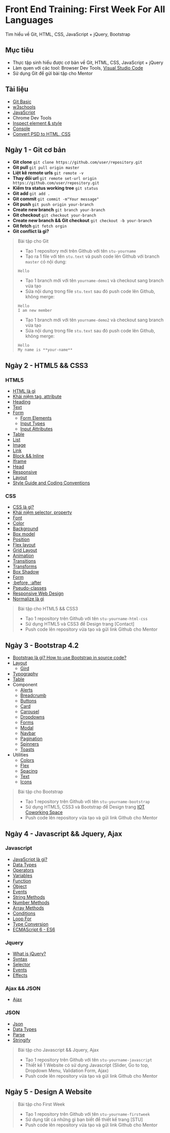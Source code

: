 # Front End Training: First Week For All Languages
Tìm hiểu về Git, HTML, CSS, JavaScript + jQuery, Bootstrap

## Mục tiêu
- Thực tập sinh hiểu được cơ bản về Git, HTML, CSS, JavaScript + jQuery
- Làm quen với các tool: Browser Dev Tools, [Visual Studio Code](https://code.visualstudio.com)
- Sử dụng Git để gửi bài tập cho Mentor

## Tài liệu
-  [Git Basic](https://backlog.com/git-tutorial/what-is-git/)
-  [w3schools](https://www.w3schools.com)
-  [JavaScript](http://eloquentjavascript.net)
- Chrome Dev Tools
-  [Inspect element & style](https://developers.google.com/web/tools/chrome-devtools/inspect-styles)
-  [Console](https://developers.google.com/web/tools/chrome-devtools/console/)
-  [Convert PSD to HTML, CSS](https://www.youtube.com/watch?v=Lj2PeRbVHrs)

## Ngày 1 - Git cơ bản
-  **Git clone**
`git clone https://github.com/user/repository.git`
-  **Git pull**
`git pull origin master`
-  **Liệt kê remote urls**
`git remote -v`
-  **Thay đổi url**
`git remote set-url origin https://github.com/user/repository.git`
-  **Kiểm tra status working tree**
`git status`
-  **Git add**
`git add .`
-  **Git commit**
`git commit -m"Your message"`
-  **Git push**
`git push origin your-branch`
-  **Create new branch**
`git branch your-branch`
-  **Git checkout**
`git checkout your-branch`
-  **Create new branch && Git checkout**
`git checkout -b your-branch`
-  **Git fetch**
`git fetch orgin`
-  **Git conflict là gì?**

> Bài tập cho Git
>  - Tạo 1 repository mới trên Github với tên `stu-yourname`
>  - Tạo ra 1 file với tên `stu.text` và push code lên Github với branch `master` có nội dung:
> ```
> Hello 
> ```
>  - Tạo 1 branch mới với tên `yourname-demo1` và checkout sang branch vừa tạo
>  - Sửa nội dung trong file `stu.text` sau đó push code lên Github, không merge:
> ```
> Hello 
> I am new member
> ```
>  - Tạo 1 branch mới với tên `yourname-demo2` và checkout sang branch vừa tạo
>  - Sửa nội dung trong file `stu.text` sau đó push code lên Github, không merge:
> ```
> Hello 
> My name is **your-name**
> ```

## Ngày 2 - HTML5 && CSS3
### HTML5
- [HTML là gì](https://www.w3schools.com/html/html5_intro.asp)
- [Khái niệm tag, attribute](https://www.w3schools.com/html/html_attributes.asp)
- [Heading](https://www.w3schools.com/html/html_headings.asp)
- [Text](https://www.w3schools.com/html/html_paragraphs.asp)
- [Form](https://www.w3schools.com/html/html_forms.asp)
	- [Form Elements](https://www.w3schools.com/html/html_form_elements.asp)
	- [Input Types](https://www.w3schools.com/html/html_form_input_types.asp)
	- [Input Attributes](https://www.w3schools.com/html/html_form_attributes.asp)
- [Table](https://www.w3schools.com/html/html_tables.asp)
- [List](https://www.w3schools.com/html/html_lists.asp)
- [Image](https://www.w3schools.com/html/html_images.asp)
- [Link](https://www.w3schools.com/html/html_links.asp)
- [Block && Inline](https://www.w3schools.com/html/html_blocks.asp)
- [Iframe](https://www.w3schools.com/html/html_iframe.asp)
- [Head](https://www.w3schools.com/html/html_head.asp)
- [Responsive](https://www.w3schools.com/html/html_responsive.asp)
- [Layout](https://www.w3schools.com/html/html_layout.asp)
- [Style Guide and Coding Conventions](https://www.w3schools.com/html/html5_syntax.asp)

### CSS
- [CSS là gì?](https://www.w3schools.com/css/css_intro.asp)
- [Khái niệm selector, property](https://www.w3schools.com/css/css_attribute_selectors.asp)
- [Font](https://www.w3schools.com/css/css_font.asp)
- [Color](https://www.w3schools.com/css/css_colors.asp)
- [Background](https://www.w3schools.com/css/css_background.asp)
- [Box model](https://www.w3schools.com/css/css_boxmodel.asp)
- [Position](https://www.w3schools.com/css/css_positioning.asp)
- [Flex layout](https://www.w3schools.com/css/css3_flexbox.asp)
- [Grid Layout](https://www.w3schools.com/css/css_grid.asp)
- [Animation](https://www.w3schools.com/css/css3_animations.asp)
- [Transitions](https://www.w3schools.com/css/css3_transitions.asp)
- [Transforms](https://www.w3schools.com/css/css3_3dtransforms.asp)
- [Box Shadow](https://www.w3schools.com/css/css3_shadows.asp)
- [Form](https://www.w3schools.com/css/css_form.asp)
- [:before, :after](https://www.w3schools.com/css/css_pseudo_elements.asp)
- [Pseudo-classes](https://www.w3schools.com/css/css_pseudo_classes.asp)
- [Responsive Web Design](https://www.w3schools.com/css/css_rwd_intro.asp)
- [Normalize là gì](https://github.com/necolas/normalize.css)

> Bài tập cho HTML5 && CSS3
>   - Tạo 1 repository trên Github với tên `stu-yourname-html-css`
>   - Sử dụng HTML5 và CSS3 để Design trang [Contact]
>   - Push code lên repository vừa tạo và gửi link Github cho Mentor

## Ngày 3 - Bootstrap 4.2
- [Bootstrap là gì? How to use Bootstrap in source code?](https://getbootstrap.com/docs/4.2/getting-started/introduction)
- [Layout](https://getbootstrap.com/docs/4.2/layout/overview)
	-	[Gird](https://getbootstrap.com/docs/4.2/layout/grid)
- [Typography](https://getbootstrap.com/docs/4.2/content/typography)
- [Table](https://getbootstrap.com/docs/4.2/content/tables)
- Component 
	- [Alerts](https://getbootstrap.com/docs/4.2/components/alerts)
	- [Breadcrumb](https://getbootstrap.com/docs/4.2/components/breadcrumb)
	- [Buttons](https://getbootstrap.com/docs/4.2/components/buttons)
	- [Card](https://getbootstrap.com/docs/4.2/components/card)
	- [Carousel](https://getbootstrap.com/docs/4.2/components/carousel)
	- [Dropdowns](https://getbootstrap.com/docs/4.2/components/dropdowns)
	- [Forms](https://getbootstrap.com/docs/4.2/components/forms)
	- [Modal](https://getbootstrap.com/docs/4.2/components/modal)
	- [Navbar](https://getbootstrap.com/docs/4.2/components/navbar)
	- [Pagination](https://getbootstrap.com/docs/4.2/components/pagination)
	- [Spinners](https://getbootstrap.com/docs/4.2/components/spinners)
	- [Toasts](https://getbootstrap.com/docs/4.2/components/toasts)
- Utilities
	- [Colors](https://getbootstrap.com/docs/4.2/utilities/colors)
	- [Flex](https://getbootstrap.com/docs/4.2/utilities/flex)
	- [Spacing](https://getbootstrap.com/docs/4.2/utilities/spacing)
	- [Text](https://getbootstrap.com/docs/4.2/utilities/text)
	- [Icons](https://getbootstrap.com/docs/4.2/extend/icons)

> Bài tập cho Bootstrap
>   - Tạo 1 repository trên Github với tên `stu-yourname-bootstrap`
>   - Sử dụng HTML5, CSS3 và Bootstrap để Design trang [IOT Coworking Space](http://iotcoworkingspace.com)
>   - Push code lên repository vừa tạo và gửi link Github cho Mentor

## Ngày 4 - Javascript && Jquery, Ajax
### Javascript
- [JavaScript là gì?](https://www.w3schools.com/js/default.asp)
- [Data Types](https://www.w3schools.com/js/js_datatypes.asp)
- [Operators](https://www.w3schools.com/js/js_operators.asp)
- [Variables](https://www.w3schools.com/js/js_variables.asp)
- [Function](https://www.w3schools.com/js/js_functions.asp)
- [Object](https://www.w3schools.com/js/js_objects.asp)
- [Events](https://www.w3schools.com/js/js_events.asp)
- [String Methods](https://www.w3schools.com/js/js_string_methods.asp)
- [Number Methods](https://www.w3schools.com/js/js_number_methods.asp)
- [Array Methods](https://www.w3schools.com/js/js_array_methods.asp)
- [Conditions](https://www.w3schools.com/js/js_if_else.asp)
- [Loop For](https://www.w3schools.com/js/js_loop_for.asp)
- [Type Conversion](https://www.w3schools.com/js/js_type_conversion.asp)
- [ECMAScript 6 - ES6](https://www.w3schools.com/js/js_es6.asp)

### Jquery
- [What is jQuery?](https://www.w3schools.com/jquery/default.asp)
- [Syntax](https://www.w3schools.com/jquery/jquery_syntax.asp)
- [Selector](https://www.w3schools.com/jquery/jquery_selectors.asp)
- [Events](https://www.w3schools.com/jquery/jquery_ref_events.asp)
- [Effects](https://www.w3schools.com/jquery/jquery_ref_effects.asp)

### Ajax && JSON
- [Ajax](https://www.w3schools.com/jquery/jquery_ref_ajax.asp)

### JSON
- [Json](https://www.w3schools.com/js/js_json_intro.asp)
- [Data Types](https://www.w3schools.com/js/js_json_datatypes.asp)
- [Parse](https://www.w3schools.com/js/js_json_parse.asp)
- [Stringify](https://www.w3schools.com/js/js_json_stringify.asp)

> Bài tập cho Javascript && Jquery, Ajax
>   - Tạo 1 repository trên Github với tên `stu-yourname-javascript`
>   - Thiết kế 1 Website có sử dụng Javascript (Slider, Go to top, Dropdown Menu, Validation Form, Ajax)
>   - Push code lên repository vừa tạo và gửi link Github cho Mentor

## Ngày 5 - Design A Website
> Bài tập cho First Week
>   - Tạo 1 repository trên Github với tên `stu-yourname-firstweek`
>   - Sử dụng tất cả những gì bạn biết để thiết kế trang [STU]
>   - Push code lên repository vừa tạo và gửi link Github cho Mentor